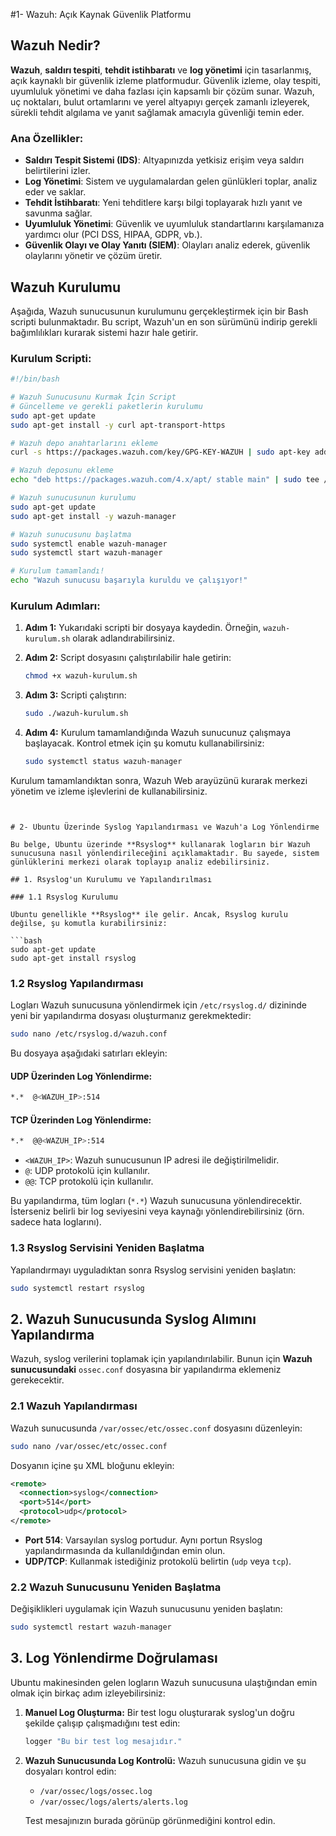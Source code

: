 
#1-  Wazuh: Açık Kaynak Güvenlik Platformu

## Wazuh Nedir?

**Wazuh**, **saldırı tespiti**, **tehdit istihbaratı** ve **log yönetimi** için tasarlanmış, açık kaynaklı bir güvenlik izleme platformudur. Güvenlik izleme, olay tespiti, uyumluluk yönetimi ve daha fazlası için kapsamlı bir çözüm sunar. Wazuh, uç noktaları, bulut ortamlarını ve yerel altyapıyı gerçek zamanlı izleyerek, sürekli tehdit algılama ve yanıt sağlamak amacıyla güvenliği temin eder.

### Ana Özellikler:

- **Saldırı Tespit Sistemi (IDS)**: Altyapınızda yetkisiz erişim veya saldırı belirtilerini izler.
- **Log Yönetimi**: Sistem ve uygulamalardan gelen günlükleri toplar, analiz eder ve saklar.
- **Tehdit İstihbaratı**: Yeni tehditlere karşı bilgi toplayarak hızlı yanıt ve savunma sağlar.
- **Uyumluluk Yönetimi**: Güvenlik ve uyumluluk standartlarını karşılamanıza yardımcı olur (PCI DSS, HIPAA, GDPR, vb.).
- **Güvenlik Olayı ve Olay Yanıtı (SIEM)**: Olayları analiz ederek, güvenlik olaylarını yönetir ve çözüm üretir.

## Wazuh Kurulumu

Aşağıda, Wazuh sunucusunun kurulumunu gerçekleştirmek için bir Bash scripti bulunmaktadır. Bu script, Wazuh'un en son sürümünü indirip gerekli bağımlılıkları kurarak sistemi hazır hale getirir.

### Kurulum Scripti:

```bash
#!/bin/bash

# Wazuh Sunucusunu Kurmak İçin Script
# Güncelleme ve gerekli paketlerin kurulumu
sudo apt-get update
sudo apt-get install -y curl apt-transport-https

# Wazuh depo anahtarlarını ekleme
curl -s https://packages.wazuh.com/key/GPG-KEY-WAZUH | sudo apt-key add -

# Wazuh deposunu ekleme
echo "deb https://packages.wazuh.com/4.x/apt/ stable main" | sudo tee /etc/apt/sources.list.d/wazuh.list

# Wazuh sunucusunun kurulumu
sudo apt-get update
sudo apt-get install -y wazuh-manager

# Wazuh sunucusunu başlatma
sudo systemctl enable wazuh-manager
sudo systemctl start wazuh-manager

# Kurulum tamamlandı!
echo "Wazuh sunucusu başarıyla kuruldu ve çalışıyor!"
```

### Kurulum Adımları:

1. **Adım 1:** Yukarıdaki scripti bir dosyaya kaydedin. Örneğin, `wazuh-kurulum.sh` olarak adlandırabilirsiniz.
   
2. **Adım 2:** Script dosyasını çalıştırılabilir hale getirin:
   ```bash
   chmod +x wazuh-kurulum.sh
   ```

3. **Adım 3:** Scripti çalıştırın:
   ```bash
   sudo ./wazuh-kurulum.sh
   ```

4. **Adım 4:** Kurulum tamamlandığında Wazuh sunucunuz çalışmaya başlayacak. Kontrol etmek için şu komutu kullanabilirsiniz:
   ```bash
   sudo systemctl status wazuh-manager
   ```

Kurulum tamamlandıktan sonra, Wazuh Web arayüzünü kurarak merkezi yönetim ve izleme işlevlerini de kullanabilirsiniz.
```


# 2- Ubuntu Üzerinde Syslog Yapılandırması ve Wazuh'a Log Yönlendirme

Bu belge, Ubuntu üzerinde **Rsyslog** kullanarak logların bir Wazuh sunucusuna nasıl yönlendirileceğini açıklamaktadır. Bu sayede, sistem günlüklerini merkezi olarak toplayıp analiz edebilirsiniz.

## 1. Rsyslog'un Kurulumu ve Yapılandırılması

### 1.1 Rsyslog Kurulumu

Ubuntu genellikle **Rsyslog** ile gelir. Ancak, Rsyslog kurulu değilse, şu komutla kurabilirsiniz:

```bash
sudo apt-get update
sudo apt-get install rsyslog
```

### 1.2 Rsyslog Yapılandırması

Logları Wazuh sunucusuna yönlendirmek için `/etc/rsyslog.d/` dizininde yeni bir yapılandırma dosyası oluşturmanız gerekmektedir:

```bash
sudo nano /etc/rsyslog.d/wazuh.conf
```

Bu dosyaya aşağıdaki satırları ekleyin:

#### UDP Üzerinden Log Yönlendirme:
```bash
*.*  @<WAZUH_IP>:514
```

#### TCP Üzerinden Log Yönlendirme:
```bash
*.*  @@<WAZUH_IP>:514
```

- `<WAZUH_IP>`: Wazuh sunucusunun IP adresi ile değiştirilmelidir.
- `@`: UDP protokolü için kullanılır.
- `@@`: TCP protokolü için kullanılır.

Bu yapılandırma, tüm logları (`*.*`) Wazuh sunucusuna yönlendirecektir. İsterseniz belirli bir log seviyesini veya kaynağı yönlendirebilirsiniz (örn. sadece hata loglarını).

### 1.3 Rsyslog Servisini Yeniden Başlatma

Yapılandırmayı uyguladıktan sonra Rsyslog servisini yeniden başlatın:

```bash
sudo systemctl restart rsyslog
```

## 2. Wazuh Sunucusunda Syslog Alımını Yapılandırma

Wazuh, syslog verilerini toplamak için yapılandırılabilir. Bunun için **Wazuh sunucusundaki** `ossec.conf` dosyasına bir yapılandırma eklemeniz gerekecektir.

### 2.1 Wazuh Yapılandırması

Wazuh sunucusunda `/var/ossec/etc/ossec.conf` dosyasını düzenleyin:

```bash
sudo nano /var/ossec/etc/ossec.conf
```

Dosyanın içine şu XML bloğunu ekleyin:

```xml
<remote>
  <connection>syslog</connection>
  <port>514</port>
  <protocol>udp</protocol>
</remote>
```

- **Port 514**: Varsayılan syslog portudur. Aynı portun Rsyslog yapılandırmasında da kullanıldığından emin olun.
- **UDP/TCP**: Kullanmak istediğiniz protokolü belirtin (`udp` veya `tcp`).

### 2.2 Wazuh Sunucusunu Yeniden Başlatma

Değişiklikleri uygulamak için Wazuh sunucusunu yeniden başlatın:

```bash
sudo systemctl restart wazuh-manager
```

## 3. Log Yönlendirme Doğrulaması

Ubuntu makinesinden gelen logların Wazuh sunucusuna ulaştığından emin olmak için birkaç adım izleyebilirsiniz:

1. **Manuel Log Oluşturma:**
   Bir test logu oluşturarak syslog'un doğru şekilde çalışıp çalışmadığını test edin:

   ```bash
   logger "Bu bir test log mesajıdır."
   ```

2. **Wazuh Sunucusunda Log Kontrolü:**
   Wazuh sunucusuna gidin ve şu dosyaları kontrol edin:

   - `/var/ossec/logs/ossec.log`
   - `/var/ossec/logs/alerts/alerts.log`

   Test mesajınızın burada görünüp görünmediğini kontrol edin.


